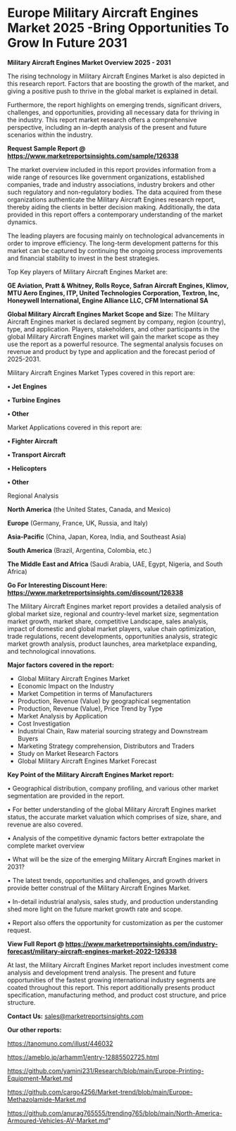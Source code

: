  # Europe Military Aircraft Engines Market 2025 -Bring Opportunities To Grow In Future 2031

<Strong> Military Aircraft Engines Market Overview 2025 - 2031</strong>

The rising technology in Military Aircraft Engines Market is also depicted in this research report. Factors that are boosting the growth of the market, and giving a positive push to thrive in the global market is explained in detail.

Furthermore, the report highlights on emerging trends, significant drivers, challenges, and opportunities, providing all necessary data for thriving in the industry. This report market research offers a comprehensive perspective, including an in-depth analysis of the present and future scenarios within the industry.

<strong>Request Sample Report @ <a href=https://www.marketreportsinsights.com/sample/126338>https://www.marketreportsinsights.com/sample/126338</a></strong>

The market overview included in this report provides information from a wide range of resources like government organizations, established companies, trade and industry associations, industry brokers and other such regulatory and non-regulatory bodies. The data acquired from these organizations authenticate the Military Aircraft Engines research report, thereby aiding the clients in better decision making. Additionally, the data provided in this report offers a contemporary understanding of the market dynamics.

The leading players are focusing mainly on technological advancements in order to improve efficiency. The long-term development patterns for this market can be captured by continuing the ongoing process improvements and financial stability to invest in the best strategies.

Top Key players of Military Aircraft Engines Market are:

<strong>GE Aviation, Pratt & Whitney, Rolls Royce, Safran Aircraft Engines, Klimov, MTU Aero Engines, ITP, United Technologies Corporation, Textron, Inc, Honeywell International, Engine Alliance LLC, CFM International SA</strong>

<strong><b>Global Military Aircraft Engines Market Scope and Size:</b></strong>
The Military Aircraft Engines market is declared segment by company, region (country), type, and application. Players, stakeholders, and other participants in the global Military Aircraft Engines market will gain the market scope as they use the report as a powerful resource. The segmental analysis focuses on revenue and product by type and application and the forecast period of 2025-2031.

Military Aircraft Engines Market Types covered in this report are:

<strong>• Jet Engines

• Turbine Engines

• Other</strong>

Market Applications covered in this report are:

<strong>• Fighter Aircraft

• Transport Aircraft

• Helicopters

• Other</strong> 

Regional Analysis

<strong>North America</strong> (the United States, Canada, and Mexico)

<strong>Europe</strong> (Germany, France, UK, Russia, and Italy)

<strong>Asia-Pacific</strong> (China, Japan, Korea, India, and Southeast Asia)

<strong>South America</strong> (Brazil, Argentina, Colombia, etc.)

<strong>The Middle East and Africa</strong> (Saudi Arabia, UAE, Egypt, Nigeria, and South Africa)

<strong>Go For Interesting Discount Here: <a href=https://www.marketreportsinsights.com/discount/126338>https://www.marketreportsinsights.com/discount/126338</a></strong>

The Military Aircraft Engines market report provides a detailed analysis of global market size, regional and country-level market size, segmentation market growth, market share, competitive Landscape, sales analysis, impact of domestic and global market players, value chain optimization, trade regulations, recent developments, opportunities analysis, strategic market growth analysis, product launches, area marketplace expanding, and technological innovations.

<strong><b>Major factors covered in the report:</b></strong>
<ul>
  <li>Global Military Aircraft Engines Market </li>
  <li>Economic Impact on the Industry</li>
  <li>Market Competition in terms of Manufacturers</li>
  <li>Production, Revenue (Value) by geographical segmentation</li>
  <li>Production, Revenue (Value), Price Trend by Type</li>
  <li>Market Analysis by Application</li>
  <li>Cost Investigation</li>
  <li>Industrial Chain, Raw material sourcing strategy and Downstream Buyers</li>
  <li>Marketing Strategy comprehension, Distributors and Traders</li>
  <li>Study on Market Research Factors</li>
  <li>Global Military Aircraft Engines Market Forecast</li>
</ul>

<strong><b>Key Point of the Military Aircraft Engines Market report:</b></strong>

• Geographical distribution, company profiling, and various other market segmentation are provided in the report.

• For better understanding of the global Military Aircraft Engines market status, the accurate market valuation which comprises of size, share, and revenue are also covered.

• Analysis of the competitive dynamic factors better extrapolate the complete market overview

• What will be the size of the emerging Military Aircraft Engines market in 2031?

• The latest trends, opportunities and challenges, and growth drivers provide better construal of the Military Aircraft Engines Market.

• In-detail industrial analysis, sales study, and production understanding shed more light on the future market growth rate and scope.

• Report also offers the opportunity for customization as per the customer request.

<strong><b>View Full Report @ <a href=https://www.marketreportsinsights.com/industry-forecast/military-aircraft-engines-market-2022-126338>https://www.marketreportsinsights.com/industry-forecast/military-aircraft-engines-market-2022-126338</a></b></strong>


At last, the Military Aircraft Engines Market report includes investment come analysis and development trend analysis. The present and future opportunities of the fastest growing international industry segments are coated throughout this report. This report additionally presents product specification, manufacturing method, and product cost structure, and price structure.

<strong>Contact Us:</strong>
sales@marketreportsinsights.com

<strong>Our other reports:</strong>

<a href=https://tanomuno.com/illust/446032>https://tanomuno.com/illust/446032</a>

<a href=https://ameblo.jp/arhamm1/entry-12885502725.html>https://ameblo.jp/arhamm1/entry-12885502725.html</a>

<a href=https://github.com/yamini231/Research/blob/main/Europe-Printing-Equipment-Market.md>https://github.com/yamini231/Research/blob/main/Europe-Printing-Equipment-Market.md</a>

<a href=https://github.com/cargo4256/Market-trend/blob/main/Europe-Methazolamide-Market.md>https://github.com/cargo4256/Market-trend/blob/main/Europe-Methazolamide-Market.md</a>

<a href=https://github.com/anurag765555/trending765/blob/main/North-America-Armoured-Vehicles-AV-Market.md>https://github.com/anurag765555/trending765/blob/main/North-America-Armoured-Vehicles-AV-Market.md</a>"
